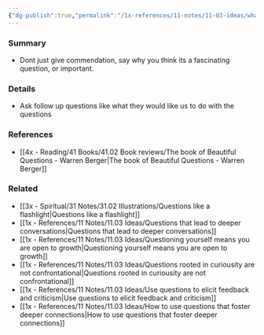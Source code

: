 ```yaml
---
{"dg-publish":true,"permalink":"/1x-references/11-notes/11-03-ideas/what-to-do-when-someone-asks-a-good-question/","title":"What to do when someone asks a good question","created":"2024-02-14T20:18:20.787+03:00","updated":"2024-02-14T20:18:20.787+03:00"}
---
```



### Summary
- Dont just give commendation, say why you think its a fascinating question, or important. 

### Details
- Ask follow up questions like what they would like us to do with the questions

### References
- [[4x - Reading/41 Books/41.02 Book reviews/The book of Beautiful Questions - Warren Berger\|The book of Beautiful Questions - Warren Berger]]

### Related
- [[3x - Spiritual/31 Notes/31.02 Illustrations/Questions like a flashlight\|Questions like a flashlight]]
- [[1x - References/11 Notes/11.03 Ideas/Questions that lead to deeper conversations\|Questions that lead to deeper conversations]]
- [[1x - References/11 Notes/11.03 Ideas/Questioning yourself means you are open to growth\|Questioning yourself means you are open to growth]]
- [[1x - References/11 Notes/11.03 Ideas/Questions rooted in curiousity are not confrontational\|Questions rooted in curiousity are not confrontational]]
- [[1x - References/11 Notes/11.03 Ideas/Use questions to elicit feedback and criticism\|Use questions to elicit feedback and criticism]]
- [[1x - References/11 Notes/11.03 Ideas/How to use questions that foster deeper connections\|How to use questions that foster deeper connections]]